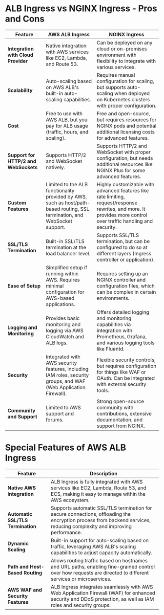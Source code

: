 # ALB Ingress vs NGINX Ingress - Pros and Cons

| **Feature**                       | **AWS ALB Ingress**                                                                                                                                  | **NGINX Ingress**                                                                                                                                                    |
|-----------------------------------|----------------------------------------------------------------------------------------------------------------------------------------------------|----------------------------------------------------------------------------------------------------------------------------------------------------------------------|
| **Integration with Cloud Provider** | Native integration with AWS services like EC2, Lambda, and Route 53.                                                                                | Can be deployed on any cloud or on-premises environment with flexibility to integrate with various services.                                                           |
| **Scalability**                   | Auto-scaling based on AWS ALB's built-in auto-scaling capabilities.                                                                                 | Requires manual configuration for scaling, but supports auto-scaling when deployed on Kubernetes clusters with proper configuration.                                   |
| **Cost**                           | Free to use with AWS ALB, but you pay for ALB usage (traffic, hours, and scaling).                                                                  | Free and open-source, but requires resources for NGINX pods and potential additional licensing costs for advanced features.                                             |
| **Support for HTTP/2 and WebSockets** | Supports HTTP/2 and WebSocket natively.                                                                                                               | Supports HTTP/2 and WebSocket with proper configuration, but needs additional resources like NGINX Plus for some advanced features.                                   |
| **Custom Features**               | Limited to the ALB functionality provided by AWS, such as host/path-based routing, SSL termination, and WebSocket support.                           | Highly customizable with advanced features like rate limiting, request/response rewrites, and more. It provides more control over traffic handling and security.          |
| **SSL/TLS Termination**           | Built-in SSL/TLS termination at the load balancer level.                                                                                           | Supports SSL/TLS termination, but can be configured to do so at different layers (Ingress controller or application).                                                  |
| **Ease of Setup**                 | Simplified setup if running within AWS. Requires minimal configuration for AWS-based applications.                                                 | Requires setting up an NGINX controller and configuration files, which can be complex in certain environments.                                                       |
| **Logging and Monitoring**        | Provides basic monitoring and logging via AWS CloudWatch and ALB logs.                                                                             | Offers detailed logging and monitoring capabilities via integration with Prometheus, Grafana, and various logging tools like Fluentd.                                  |
| **Security**                      | Integrated with AWS security features, including IAM roles, security groups, and WAF (Web Application Firewall).                                     | Flexible security controls, but requires configuration for things like WAF or OAuth. Can be integrated with external security tools.                                  |
| **Community and Support**         | Limited to AWS support and forums.                                                                                                                  | Strong open-source community with contributions, extensive documentation, and support from NGINX.                                                                  |




# Special Features of AWS ALB Ingress

| **Feature**                          | **Description**                                                                                                                                                      |
|--------------------------------------|----------------------------------------------------------------------------------------------------------------------------------------------------------------------|
| **Native AWS Integration**           | ALB Ingress is fully integrated with AWS services like EC2, Lambda, Route 53, and ECS, making it easy to manage within the AWS ecosystem.                            |
| **Automatic SSL/TLS Termination**    | Supports automatic SSL/TLS termination for secure connections, offloading the encryption process from backend services, reducing complexity and improving performance. |
| **Dynamic Scaling**                  | Built-in support for auto-scaling based on traffic, leveraging AWS ALB's scaling capabilities to adjust capacity automatically.                                        |
| **Path and Host-Based Routing**      | Allows routing traffic based on hostnames and URL paths, enabling fine-grained control over how requests are directed to different services or microservices.         |
| **AWS WAF and Security Features**    | ALB Ingress integrates seamlessly with AWS Web Application Firewall (WAF) for enhanced security and DDoS protection, as well as IAM roles and security groups.       |


